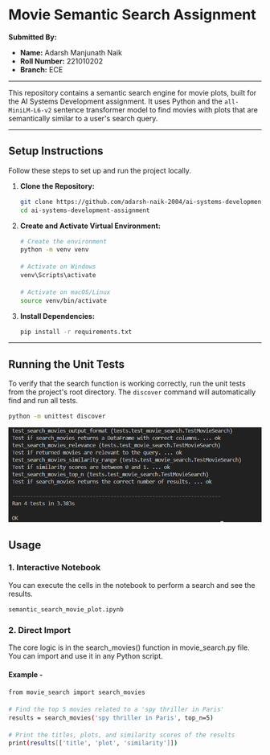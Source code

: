 # Movie Semantic Search Assignment

**Submitted By:**
- **Name:** Adarsh Manjunath Naik
- **Roll Number:** 221010202
- **Branch:** ECE

---

This repository contains a semantic search engine for movie plots, built for the AI Systems Development assignment. It uses Python and the `all-MiniLM-L6-v2` sentence transformer model to find movies with plots that are semantically similar to a user's search query.

---

## Setup Instructions

Follow these steps to set up and run the project locally.

1.  **Clone the Repository:**
    ```bash
    git clone https://github.com/adarsh-naik-2004/ai-systems-development-assignment.git
    cd ai-systems-development-assignment
    ```

2.  **Create and Activate Virtual Environment:**
    ```bash
    # Create the environment
    python -m venv venv

    # Activate on Windows
    venv\Scripts\activate

    # Activate on macOS/Linux
    source venv/bin/activate
    ```

3.  **Install Dependencies:**
    ```bash
    pip install -r requirements.txt
    ```

---

## Running the Unit Tests

To verify that the search function is working correctly, run the unit tests from the project's root directory. The `discover` command will automatically find and run all tests.

```bash
python -m unittest discover
```
![Tests Passed](results/tests_passed.png)

## Usage
### 1. Interactive Notebook

You can execute the cells in the notebook to perform a search and see the results.
```bash
semantic_search_movie_plot.ipynb
```
### 2. Direct Import
The core logic is in the search_movies() function in movie_search.py file. You can import and use it in any Python script.
#### Example - 
```bash
from movie_search import search_movies

# Find the top 5 movies related to a 'spy thriller in Paris'
results = search_movies('spy thriller in Paris', top_n=5)

# Print the titles, plots, and similarity scores of the results
print(results[['title', 'plot', 'similarity']])
```

